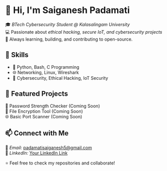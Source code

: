 # 👋 Hi, I'm Saiganesh Padamati  

🎓 *BTech Cybersecurity Student @ Kalasalingam University*  
💻 Passionate about *ethical hacking, secure IoT, and cybersecurity projects*  
🚀 Always learning, building, and contributing to open-source.  

## 🔧 Skills
- 🐍 Python, Bash, C Programming
- 🌐 Networking, Linux, Wireshark
- 🔐 Cybersecurity, Ethical Hacking, IoT Security

## 📂 Featured Projects
🔐 Password Strength Checker (Coming Soon)  
📂 File Encryption Tool (Coming Soon)  
🌐 Basic Port Scanner (Coming Soon)  

## 📫 Connect with Me
📧 *Email:* padamatisaiganesh5@gmail.com  
💼 *LinkedIn:* [Your LinkedIn Link](#)

⭐ Feel free to check my repositories and collaborate!
